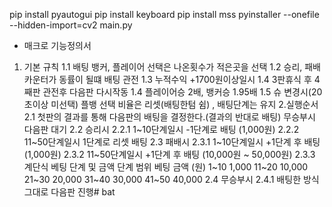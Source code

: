 pip install pyautogui
pip install keyboard
pip install mss
pyinstaller --onefile --hidden-import=cv2 main.py 
- 매크로 기능정의서
1. 기본 규칙
  1.1 배팅 뱅커, 플레이어 선택은 나온횟수가 적은곳을 선택
  1.2 승리, 패배 카운터가 동률이 될떄 배팅 관전
  1.3 누적수익 +1700원이상일시 
  1.4 3판휴식 후 4째판 관전후 다음판 다시작동
  1.4 플레이어승 2배, 뱅커승 1.95배
  1.5 슈 변경시(20초이상 미선택) 플뱅 선택 비율은 리셋(배팅한텀 쉼) , 배팅단계는 유지
2.실행순서
  2.1 첫판의 결과를 통해 다음판의 배팅을 결정한다.(결과의 반대로 배팅) 무승부시 다음판 대기
  2.2 승리시 
    2.2.1 1~10단계일시 -1단계로 배팅 (1,000원)
    2.2.2 11~50단계일시 1단계로 리셋 배팅
  2.3 패배시
    2.3.1 1~10단계일시 +1단계 후 배팅 (1,000원)
    2.3.2 11~50단계일시 +1단계 후 배팅 (10,000원 ~ 50,000원)
    2.3.3 계단식 베팅 단계 및 금액
    단계 범위	베팅 금액 (원)
       1~10	1,000
      11~20	10,000
      21~30	20,000
      31~40	30,000
      41~50	40,000
  2.4 무승부시
    2.4.1 배팅한 방식 그대로 다음판 진행#   b a t 
 
 